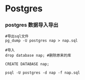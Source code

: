 # Postgres

### postgres 数据导入导出

```shell
#导出sql文件
pg_dump -U postgres nap > nap.sql

#导入
drop database nap; #删除原来的库

CREATE DATABASE nap;

psql -U postgres -d nap -f nap.sql
```

